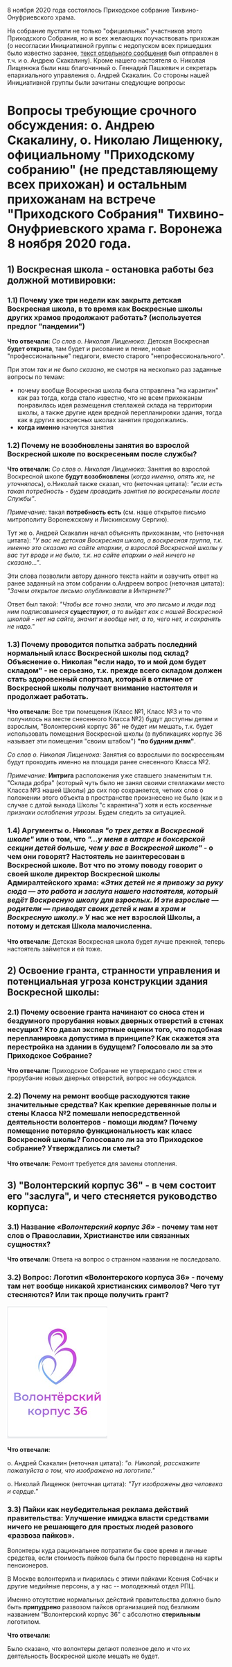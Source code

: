 8 ноября 2020 года состоялось Приходское собрание Тихвино-Онуфриевского храма.

На собрание пустили не только "официальных" участников этого Приходского Собрания, но и всех желающих поучаствовать прихожан (о несогласии Инициативной группы с недопуском всех пришедших было известно заранее,
 [текст отдельного сообщения](2020-11-08-sobranie-1-poz.md) был отправлен в т.ч. и о. Андрею Скакалину).
Кроме нашего настоятеля о. Николая Лищенюка были наш благочинный о. Геннадий Пашкевич  и секретарь епархиального управления о. Андрей Скакалин. 
Со стороны нашей Инициативной группы были зачитаны следующие вопросы:

# Вопросы требующие срочного обсуждения: о. Андрею Скакалину, о. Николаю Лищенюку, официальному "Приходскому собранию" (не представляющему всех прихожан) и остальным прихожанам  на встрече "Приходского Собрания" Тихвино-Онуфриевского храма г. Воронежа  8 ноября 2020 года.

## 1) Воскресная школа - остановка работы без должной мотивировки:

### 1.1) Почему уже три недели как **закрыта** детская Воскресная школа, в то время как Воскресные школы других храмов продолжают работать? (используется предлог "пандемии")

**Что отвечали:**
*Со слов о. Николая Лищенюка:* Детская Воскресная **будет открыта**, там будет и рисование и пение, 
новые "профессиональные" педагоги, вместо старого "непрофессионального".

При этом *так и не было сказано*, не смотря на несколько раз заданные вопросы по темам:

  * почему вообще Воскресная школа была  отправлена "на карантин" как раз тогда,
 когда стало известно, что не всем прихожанам понравилась идея размещения стеллажей склада на территории школы, 
а также другие идеи вредной перепланировки здания,
тогда как в других воскресных школах занятия продолжались.
  * **когда именно** начнутся занятия


### 1.2)  Почему **не возобновлены** занятия во взрослой Воскресной школе по воскресеньям после службы?

**Что отвечали:**
*Со слов о. Николая Лищенюка:* Занятия во взрослой Воскресной школе **будут возобновлены**
 (*когда именно, опять же, не уточнялось*), о.Николай также сказал, что (неточная цитата): 
*"если есть такая потребность - будем проводить занятия по воскресеньям после Службы"*.

*Примечание:* такая **потребность есть** (см. наше открытое письмо митрополиту Воронежскому и Лискинскому Сергию).

Тут же о. Андрей Скакалин начал объяснять прихожанам, что  (неточная цитата):
*"У вас не детская Воскресная школа, а воскресная группа,
 т.к. именно это сказано на сайте епархии, а взрослой Воскресной школы у вас тут вроде и не было,
т.к. на сайте епархии о ней ничего не сказано..."*.

Эти слова позволили автору данного текста найти и озвучить ответ на ранее заданный на этом собрании о.Андреем вопрос (неточная цитата):
 *"Зачем открытое письмо опубликовали в Интернете?"*

Ответ был такой: *"Чтобы все точно знали, что это письмо и люди под ним подписавшиеся **существуют**, а то выйдет как с нашей Воскресной школой - нет на сайте, значит и вообще нет, а то, чего нет, и сохранять не надо."*

### 1.3) Почему проводится попытка забрать последний нормальный класс Воскресной школы под склад? Объяснение о. Николая "если надо, то и мой дом будет складом" - не серьезно, т.к. прежде всего складом должен стать здоровенный спортзал, который в отличие от Воскресной школы получает внимание настоятеля и продолжает работать.

**Что отвечали:**
Все три помещения (Класс №1, Класс №3 и то что получилось на месте снесенного Класса №2) 
будут доступны детям и взрослым, "Волонтерский корпус 36" не будет им мешать, т.к. будет использовать
помещения Воскресной школы (в публикациях корпус 36 называет эти помещения "своим штабом") **"по будним дням"**.

*Со слов о. Николая Лищенюка:* 
Занятия со взрослыми по воскресеньям будут проходить именно на площади ранее снесенного Класса №2.

*Примечание:*
**Интрига** расположения уже ставшего знаменитым т.н. "Склада добра" 
(который чуть было не занял своими стеллажами место Класса №3 нашей Школы)
 до сих пор сохраняется, четких слов о положении этого объекта в пространстве произнесено не было 
(как и в случае с датой выхода Школы "с карантина")
 хотя и есть *косвенные признаки ослабления угрозы*. Будем следить за ситуацией.

### 1.4) Аргументы о. Николая  _"о трех детях в Воскресной школе"_  или о том, что _"...у меня в алтаре и боксерской секции детей больше, чем у вас в Воскресной школе"_ - о чем они говорят? Настоятель не заинтересован в Воскресной школе. Вот что по этому поводу говорит о своей школе директор Воскресной школы Адмиралтейского храма: _«Этих детей  не я привожу за руку сюда — это работа и заслуга нашего настоятеля, который ведёт Воскресную школу для взрослых. И эти взрослые — родители — приводят своих детей к нам в храм и Воскресную школу.»_ У нас же нет взрослой Школы, а потому и детская Школа малочисленна.

**Что отвечали:**
Детская Воскресная школа будет лучше прежней, теперь настоятель займется и ей тоже.

## 2) Освоение гранта, странности управления и потенциальная угроза конструкции здания Воскресной школы:

### 2.1) Почему освоение гранта начинают со сноса стен и бездумного прорубания новых дверных отверстий в стенах несущих? Кто давал экспертные оценки того, что подобная перепланировка допустима в принципе? Как скажется эта перестройка на здании в будущем? Голосовало ли за это Приходское Собрание?

**Что отвечали:**
Приходское Собрание не утверждало снос стен и прорубание новых дверных отверстий, вопрос не обсуждался.


### 2.2) Почему на ремонт вообще расходуются такие значительные средства? Как крепкие деревянные полы и стены Класса №2 помешали непосредственной деятельности волонтеров - помощи людям? Почему помещение потеряло функциональность как класс Воскресной школы? Голосовало ли за это Приходское собрание? Утверждались ли сметы?


**Что отвечали:** 
Ремонт требуется для замены отопления. 

## 3) "Волонтерский корпус 36" - в чем состоит его "заслуга", и чего стесняется руководство корпуса:

### 3.1) **Название** _«Волонтерский корпус 36»_ - почему там нет слов о Православии, Христианстве или связанных сущностях?

**Что отвечали:**
Ответа на вопрос о странном названии не последовало.

### 3.2) Вопрос: **Логотип**  «Волонтерского корпуса 36» - почему там нет вообще никакой христианских символов? Чего тут стесняются? Или так проще получить грант?

![Волонтерский корпус 36 Воронеж](images/logo_vo36.png)

**Что отвечали:**

о. Андрей Скакалин (неточная цитата): *"о. Николай, расскажите пожалуйста о том, что изображено на логотипе."*

о. Николай Лищенюк (неточная цитата): *"Тут изображены два человека и сердце."*


### 3.3) Пайки как **неубедительная реклама** действий правительства:  Улучшение имиджа власти средствами ничего не решающего для простых людей разового «развоза пайков».
  Волонтеры куда рациональнее потратили бы свое время и личные средства, если стоимость пайков была бы просто переведена на карты пенсионеров.  

В Москве волонтерила и пиарилась с этими пайками Ксения Собчак и другие медийные персоны, а у нас -- молодежный отдел РПЦ.

Именно отсутствие нормальных действий правительства должно было быть __припудрено__ развозом пайков организацией под безликим названием "Волонтерский корпус 36" с абсолютно **стерильным** логотипом.


**Что отвечали:**

Было сказано, что волонтеры делают полезное дело и что их деятельность Воскресной школе мешать не будет.
